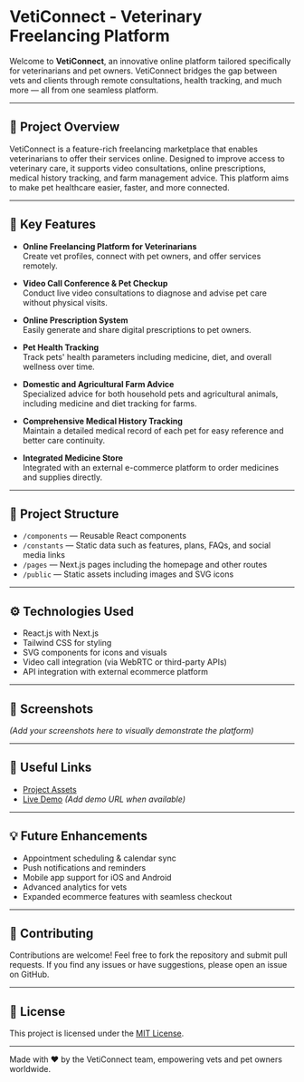 # VetiConnect - Veterinary Freelancing Platform

Welcome to **VetiConnect**, an innovative online platform tailored specifically for veterinarians and pet owners. VetiConnect bridges the gap between vets and clients through remote consultations, health tracking, and much more — all from one seamless platform.

---

## 🚀 Project Overview

VetiConnect is a feature-rich freelancing marketplace that enables veterinarians to offer their services online. Designed to improve access to veterinary care, it supports video consultations, online prescriptions, medical history tracking, and farm management advice. This platform aims to make pet healthcare easier, faster, and more connected.

---

## 🌟 Key Features

- **Online Freelancing Platform for Veterinarians**  
  Create vet profiles, connect with pet owners, and offer services remotely.

- **Video Call Conference & Pet Checkup**  
  Conduct live video consultations to diagnose and advise pet care without physical visits.

- **Online Prescription System**  
  Easily generate and share digital prescriptions to pet owners.

- **Pet Health Tracking**  
  Track pets' health parameters including medicine, diet, and overall wellness over time.

- **Domestic and Agricultural Farm Advice**  
  Specialized advice for both household pets and agricultural animals, including medicine and diet tracking for farms.

- **Comprehensive Medical History Tracking**  
  Maintain a detailed medical record of each pet for easy reference and better care continuity.

- **Integrated Medicine Store**  
  Integrated with an external e-commerce platform to order medicines and supplies directly.

---

## 📂 Project Structure

- `/components` — Reusable React components  
- `/constants` — Static data such as features, plans, FAQs, and social media links  
- `/pages` — Next.js pages including the homepage and other routes  
- `/public` — Static assets including images and SVG icons  

---

## ⚙️ Technologies Used

- React.js with Next.js  
- Tailwind CSS for styling  
- SVG components for icons and visuals  
- Video call integration (via WebRTC or third-party APIs)  
- API integration with external ecommerce platform  

---

## 📸 Screenshots

*(Add your screenshots here to visually demonstrate the platform)*

---

## 🔗 Useful Links

- [Project Assets](https://drive.google.com/file/d/1u-l3p3qCnrwmWq5-bG7OkfCXFPYM9t5z/view?usp=sharing)  
- [Live Demo](#) *(Add demo URL when available)*  

---

## 💡 Future Enhancements

- Appointment scheduling & calendar sync  
- Push notifications and reminders  
- Mobile app support for iOS and Android  
- Advanced analytics for vets  
- Expanded ecommerce features with seamless checkout  

---

## 🤝 Contributing

Contributions are welcome! Feel free to fork the repository and submit pull requests. If you find any issues or have suggestions, please open an issue on GitHub.

---

## 📜 License

This project is licensed under the [MIT License](LICENSE).

---

Made with ❤️ by the VetiConnect team, empowering vets and pet owners worldwide.
